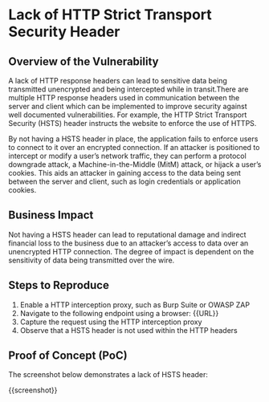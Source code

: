 # Lack of HTTP Strict Transport Security Header

## Overview of the Vulnerability

A lack of HTTP response headers can lead to sensitive data being transmitted unencrypted and being intercepted while in transit.There are multiple HTTP response headers used in communication between the server and client which can be implemented to improve security against well documented vulnerabilities. For example, the HTTP Strict Transport Security (HSTS) header instructs the website to enforce the use of HTTPS.

By not having a HSTS header in place, the application fails to enforce users to connect to it over an encrypted connection. If an attacker is positioned to intercept or modify a user’s network traffic, they can perform a protocol downgrade attack, a Machine-in-the-Middle (MitM) attack, or hijack a user’s cookies. This aids an attacker in gaining access to the data being sent between the server and client, such as login credentials or application cookies.

## Business Impact

Not having a HSTS header can lead to reputational damage and indirect financial loss to the business due to an attacker’s access to data over an unencrypted HTTP connection. The degree of impact is dependent on the sensitivity of data being transmitted over the wire.

## Steps to Reproduce

1. Enable a HTTP interception proxy, such as Burp Suite or OWASP ZAP
1. Navigate to the following endpoint using a browser: {{URL}}
1. Capture the request using the HTTP interception proxy
1. Observe that a HSTS header is not used within the HTTP headers

## Proof of Concept (PoC)

The screenshot below demonstrates a lack of HSTS header:

{{screenshot}}
